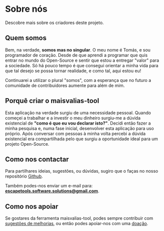 # Sobre nós

Descobre mais sobre os criadores deste projeto.

## Quem somos

Bem, na verdade, **somos mas no singular**. O meu nome é Tomás,
e sou programador de coração. Desde de que aprendi a programar que
quis entrar no mundo do Open-Source e sentir que estou a entregar
"valor" para a sociedade. Só há pouco tempo é que consegui orientar
a minha vida para que tal desejo se possa tornar realidade, e como
tal, aqui estou eu!

Continuarei a utilizar o plural "somos", com a esperança que no futuro a comunidade de contribuidores aumente para além de mim.

## Porquê criar o **maisvalias-tool**

Esta aplicação na verdade surgiu de uma necessidade pessoal. Quando
começei a trabalhar e a investir o meu dinheiro surgiu-me a dúvida
existencial de **"como é que eu vou declarar isto?"**. Decidi
então fazer a minha pesquisa e, numa fase inicial, desenvolver esta
aplicação para uso próprio. Após conversar com pessoas à minha volta
percebi a dúvida existencial era compartilhada pelo que surgiu a
oportunidade ideal para um projeto Open-Source.

## Como nos contactar

Para partilhares ideias, sugestões, ou dúvidas, sugiro que o faças
no nosso repositório [Github](https://github.com/Tomas-Silva-PT/maisvalias-tool).

Também podes-nos enviar um e-mail para: **[escapetools.software.solutions@gmail.com](mailto:escapetools.software.solutions@gmail.com)**.

## Como nos apoiar

Se gostares da ferramenta maisvalias-tool, podes sempre contribuir com [sugestões de melhorias](/faq#como-posso-contribuir-para-o-projeto), ou então podes apoiar-nos com uma [doação](/donate).

